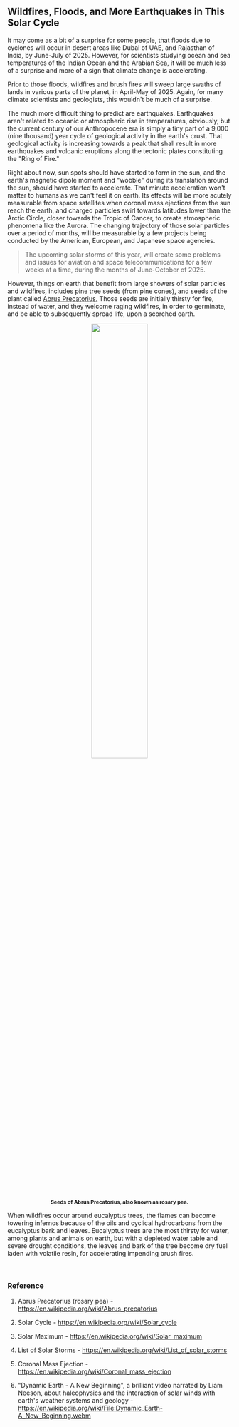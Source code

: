 ## Wildfires, Floods, and More Earthquakes in This Solar Cycle

It may come as a bit of a surprise for some people, that floods due to cyclones will occur in desert areas like Dubai of UAE, and Rajasthan of India, by June-July of 2025. However, for scientists studying ocean and sea temperatures of the Indian Ocean and the Arabian Sea, it will be much less of a surprise and more of a sign that climate change is accelerating. 

Prior to those floods, wildfires and brush fires will sweep large swaths of lands in various parts of the planet, in April-May of 2025. Again, for many climate scientists and geologists, this wouldn't be much of a surprise. 

The much more difficult thing to predict are earthquakes. Earthquakes aren't related to oceanic or atmospheric rise in temperatures, obviously, but the current century of our Anthropocene era is simply a tiny part of a 9,000 (nine thousand) year cycle of geological activity in the earth's crust. That geological activity is increasing towards a peak that shall result in more earthquakes and volcanic eruptions along the tectonic plates constituting the "Ring of Fire."  

Right about now, sun spots should have started to form in the sun, and the earth's magnetic dipole moment and "wobble" during its translation around the sun, should have started to accelerate. That minute acceleration won't matter to humans as we can't feel it on earth. Its effects will be more acutely measurable from space satellites when coronal mass ejections from the sun reach the earth, and charged particles swirl towards latitudes lower than the Arctic Circle, closer towards the Tropic of Cancer, to create atmospheric phenomena like the Aurora. The changing trajectory of those solar particles over a period of months, will be measurable by a few projects being conducted by the American, European, and Japanese space agencies. 

>The upcoming solar storms of this year, will create some problems and issues for aviation and space telecommunications for a few weeks at a time, during the months of June-October of 2025.  

However, things on earth that benefit from large showers of solar particles and wildfires, includes pine tree seeds (from pine cones), and seeds of the plant called [Abrus Precatorius.](https://en.wikipedia.org/wiki/Abrus_precatorius) Those seeds are initially thirsty for fire, instead of water, and they welcome raging wildfires, in order to germinate, and be able to subsequently spread life, upon a scorched earth. 

<div align="center">

<img width="50%" src="./abrus_precatorius-seeds.jpg"></img> 

<p><strong><sub>Seeds of Abrus Precatorius, also known as rosary pea.</sub></strong></p>

</div>

When wildfires occur around eucalyptus trees, the flames can become towering infernos because of the oils and cyclical hydrocarbons from the eucalyptus bark and leaves. Eucalyptus trees are the most thirsty for water, among plants and animals on earth, but with a depleted water table and severe drought conditions, the leaves and bark of the tree become dry fuel laden with volatile resin, for accelerating impending brush fires. 

<br>

### Reference 

1. Abrus Precatorius (rosary pea) - https://en.wikipedia.org/wiki/Abrus_precatorius

1. Solar Cycle - https://en.wikipedia.org/wiki/Solar_cycle 

1. Solar Maximum - https://en.wikipedia.org/wiki/Solar_maximum 

1. List of Solar Storms - https://en.wikipedia.org/wiki/List_of_solar_storms 

1. Coronal Mass Ejection - https://en.wikipedia.org/wiki/Coronal_mass_ejection 

1. "Dynamic Earth - A New Beginning", a brilliant video narrated by Liam Neeson, about haleophysics and the interaction of solar winds with earth's weather systems and geology - https://en.wikipedia.org/wiki/File:Dynamic_Earth-A_New_Beginning.webm  